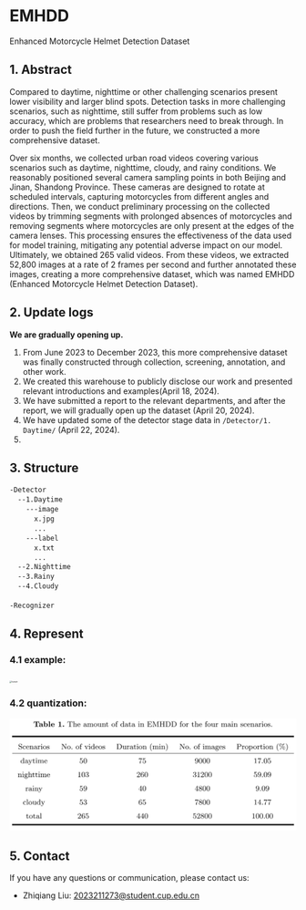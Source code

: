 # EMHDD
Enhanced Motorcycle Helmet Detection Dataset



## 1. Abstract

Compared to daytime, nighttime or other challenging scenarios present lower visibility and larger blind spots. Detection tasks in more challenging scenarios, such as nighttime, still suffer from problems such as low accuracy, which are problems that researchers need to break through. In order to push the field further in the future, we constructed a more comprehensive dataset.

Over six months, we collected urban road videos covering various scenarios such as daytime, nighttime, cloudy, and rainy conditions. We reasonably positioned several camera sampling points in both Beijing and Jinan, Shandong Province. These cameras are designed to rotate at scheduled intervals, capturing motorcycles from different angles and directions. Then, we conduct preliminary processing on the collected videos by trimming segments with prolonged absences of motorcycles and removing segments where motorcycles are only present at the edges of the camera lenses. This processing ensures the effectiveness of the data used for model training, mitigating any potential adverse impact on our model. Ultimately, we obtained 265 valid videos. From these videos, we extracted 52,800 images at a rate of 2 frames per second and further annotated these images, creating a more comprehensive dataset, which was named EMHDD (Enhanced Motorcycle Helmet Detection Dataset).





## 2. Update logs

**We are gradually opening up.**

1. From June 2023 to December 2023, this more comprehensive dataset was finally constructed through collection, screening, annotation, and other work.
2. We created this warehouse to publicly disclose our work and presented relevant introductions and examples(April 18, 2024).
3. We have submitted a report to the relevant departments, and after the report, we will gradually open up the dataset (April 20, 2024).
4. We have updated some of the detector stage data in `/Detector/1. Daytime/` (April 22, 2024).
5. 





## 3. Structure

~~~txt
-Detector
  --1.Daytime
    ---image
      x.jpg
      ...
    ---label
      x.txt
      ...    
  --2.Nighttime
  --3.Rainy
  --4.Cloudy

-Recognizer
~~~



## 4. Represent

### 4.1 example:

<img src="README\Example.png" alt="Example" style="zoom:20%;" />

### 4.2 quantization:

<img src="README/Quantization.png" alt="Quantization" style="zoom:50%;" />



## 5. Contact

If you have any questions or communication, please contact us:

* Zhiqiang Liu: 2023211273@student.cup.edu.cn
